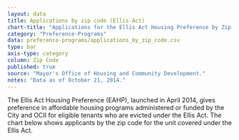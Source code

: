 ```yaml
---
layout: data
title: Applications by zip code (Ellis Act)
chart-title: "Applications for the Ellis Act Housing Preference by Zip Code"
category: "Preference-Programs"
data: preference-programs/applications_by_zip_code.csv
type: bar
axis-type: category
column: Zip Code
published: true
source: "Mayor's Office of Housing and Community Development."
notes: "Data as of October 21, 2014."
---
```

The Ellis Act Housing Preference (EAHP), launched in April 2014, gives preference in affordable housing programs administered or funded by the City and OCII for eligible tenants who are evicted under the Ellis Act. The chart below shows applicants by the zip code for the unit covered under the Ellis Act.